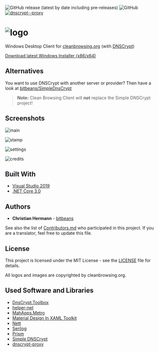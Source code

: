 ![GitHub release (latest by date including pre-releases)](https://img.shields.io/github/v/release/bitbeans/CleanBrowsingClient?include_prereleases&style=flat-square) ![GitHub](https://img.shields.io/github/license/bitbeans/CleanBrowsingClient?style=flat-square) [![dnscrypt--proxy](https://img.shields.io/badge/dnscrypt--proxy-2.0.42-orange.svg?style=flat-square)](https://github.com/jedisct1/dnscrypt-proxy)

![logo](img/logo.png)
============

Windows Desktop Client for [cleanbrowsing.org](https://cleanbrowsing.org) (with [DNSCrypt](https://dnscrypt.info))


[Download latest Windows Installer (x86/x64)](https://github.com/bitbeans/CleanBrowsingClient/releases/download/0.2.2.0/CleanBrowsingClient_Setup.exe)

## Alternatives

You want to use DNSCrypt with another server or provider?
Then have a look at [bitbeans/SimpleDnsCrypt](https://github.com/bitbeans/SimpleDnsCrypt "SimpleDnsCrypt")

> **Note:** Clean Browsing Client will **not** replace the Simple DNSCrypt project! 

## Screenshots

![main](img/preview/main.png)

![stamp](img/preview/stamp.png)

![settings](img/preview/settings.png)

![credits](img/preview/credits.png)

## Built With

* [Visual Studio 2019](https://www.visualstudio.com/downloads/)
* [.NET Core 3.0](https://dotnet.microsoft.com/download/dotnet-core/3.0)

## Authors

* **Christian Hermann** - [bitbeans](https://github.com/bitbeans)

See also the list of [Contributors.md](Contributors.md) who participated in this project. 
If you are a translator, feel free to update this file.

## License

This project is licensed under the MIT License - see the [LICENSE](LICENSE) file for details.

All logos and images are copyrighted by cleanbrowsing.org.

## Used Software and Libraries

- [DnsCrypt.Toolbox](https://github.com/bitbeans/DnsCrypt.Toolbox)
- [helper-net](https://github.com/bitbeans/helper-net)
- [MahApps.Metro](https://github.com/MahApps/MahApps.Metro)
- [Material Design In XAML Toolkit](https://github.com/MaterialDesignInXAML/MaterialDesignInXamlToolkit)
- [Nett](https://github.com/paiden/Nett)
- [Serilog](https://github.com/serilog/serilog)
- [Prism](https://github.com/PrismLibrary/Prism)
- [Simple DNSCrypt](https://github.com/bitbeans/SimpleDnsCrypt)
- [dnscrypt-proxy](https://github.com/DNSCrypt/dnscrypt-proxy)
